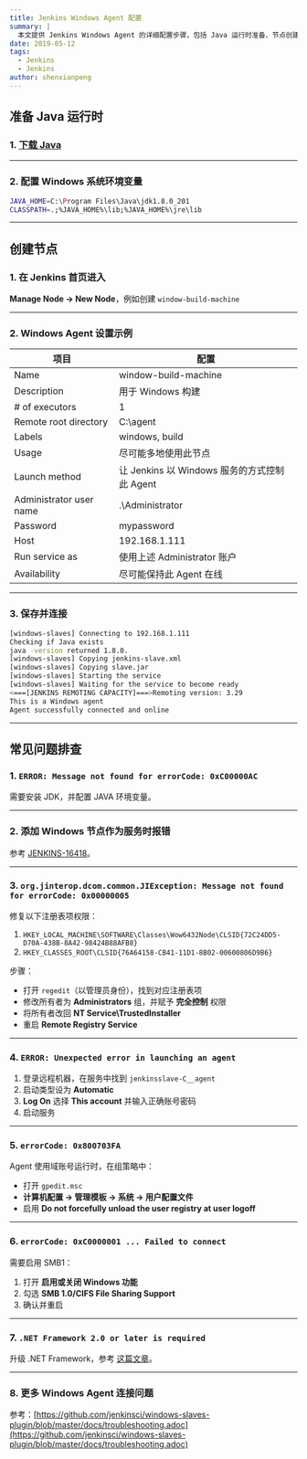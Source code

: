 ```yaml
---
title: Jenkins Windows Agent 配置
summary: |
  本文提供 Jenkins Windows Agent 的详细配置步骤，包括 Java 运行时准备、节点创建以及常见问题的排查方法。
date: 2019-05-12
tags:
  - Jenkins
  - Jenkins
author: shenxianpeng
---
```


## 准备 Java 运行时

### 1. [下载 Java](https://www.java.com/en/download/)

---

### 2. 配置 Windows 系统环境变量

```bash
JAVA_HOME=C:\Program Files\Java\jdk1.8.0_201
CLASSPATH=.;%JAVA_HOME%\lib;%JAVA_HOME%\jre\lib
```

---

## 创建节点

### 1. 在 Jenkins 首页进入

**Manage Node → New Node**，例如创建 `window-build-machine`

---

### 2. Windows Agent 设置示例

| 项目                      | 配置                                 |
| ----------------------- | ---------------------------------- |
| Name                    | window-build-machine               |
| Description             | 用于 Windows 构建                      |
| # of executors          | 1                                  |
| Remote root directory   | C:\agent                           |
| Labels                  | windows, build                     |
| Usage                   | 尽可能多地使用此节点                         |
| Launch method           | 让 Jenkins 以 Windows 服务的方式控制此 Agent |
| Administrator user name | .\Administrator                    |
| Password                | mypassword                         |
| Host                    | 192.168.1.111                      |
| Run service as          | 使用上述 Administrator 账户              |
| Availability            | 尽可能保持此 Agent 在线                    |

---

### 3. 保存并连接

```bash
[windows-slaves] Connecting to 192.168.1.111
Checking if Java exists
java -version returned 1.8.0.
[windows-slaves] Copying jenkins-slave.xml
[windows-slaves] Copying slave.jar
[windows-slaves] Starting the service
[windows-slaves] Waiting for the service to become ready
<===[JENKINS REMOTING CAPACITY]===>Remoting version: 3.29
This is a Windows agent
Agent successfully connected and online
```

---

## 常见问题排查

### 1. `ERROR: Message not found for errorCode: 0xC00000AC`

需要安装 JDK，并配置 JAVA 环境变量。

---

### 2. 添加 Windows 节点作为服务时报错

参考 [JENKINS-16418](https://issues.jenkins-ci.org/browse/JENKINS-16418)。

---

### 3. `org.jinterop.dcom.common.JIException: Message not found for errorCode: 0x00000005`

修复以下注册表项权限：

1. `HKEY_LOCAL_MACHINE\SOFTWARE\Classes\Wow6432Node\CLSID{72C24DD5-D70A-438B-8A42-98424B88AFB8}`
2. `HKEY_CLASSES_ROOT\CLSID{76A64158-CB41-11D1-8B02-00600806D9B6}`

步骤：

* 打开 `regedit`（以管理员身份），找到对应注册表项
* 修改所有者为 **Administrators** 组，并赋予 **完全控制** 权限
* 将所有者改回 **NT Service\TrustedInstaller**
* 重启 **Remote Registry Service**

---

### 4. `ERROR: Unexpected error in launching an agent`

1. 登录远程机器，在服务中找到 `jenkinsslave-C__agent`
2. 启动类型设为 **Automatic**
3. **Log On** 选择 **This account** 并输入正确账号密码
4. 启动服务

---

### 5. `errorCode: 0x800703FA`

Agent 使用域账号运行时，在组策略中：

* 打开 `gpedit.msc`
* **计算机配置 → 管理模板 → 系统 → 用户配置文件**
* 启用 **Do not forcefully unload the user registry at user logoff**

---

### 6. `errorCode: 0xC0000001 ... Failed to connect`

需要启用 SMB1：

1. 打开 **启用或关闭 Windows 功能**
2. 勾选 **SMB 1.0/CIFS File Sharing Support**
3. 确认并重启

---

### 7. `.NET Framework 2.0 or later is required`

升级 .NET Framework，参考 [这篇文章](https://shenxianpeng.github.io/2020/07/jenkins-windows-agent-connect-problem/)。

---

### 8. 更多 Windows Agent 连接问题

参考：[https://github.com/jenkinsci/windows-slaves-plugin/blob/master/docs/troubleshooting.adoc](https://github.com/jenkinsci/windows-slaves-plugin/blob/master/docs/troubleshooting.adoc)
